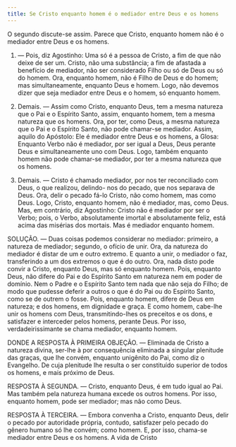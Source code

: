 ```yaml
---
title: Se Cristo enquanto homem é o mediador entre Deus e os homens
---
```


O segundo discute-se assim. Parece que Cristo, enquanto homem não é o mediador entre Deus e os homens.  

1. — Pois, diz Agostinho: Uma só é a pessoa de Cristo, a fim de que não deixe de ser um. Cristo, não uma substância; a fim de afastada a benefício de mediador, não ser considerado Filho ou só de Deus ou só do homem. Ora, enquanto homem, não é Filho de Deus e do homem; mas simultaneamente, enquanto Deus e homem. Logo, não devemos dizer que seja mediador entre Deus e o homem, só enquanto homem.  

2. Demais. — Assim como Cristo, enquanto Deus, tem a mesma natureza que o Pai e o Espírito Santo, assim, enquanto homem, tem a mesma natureza que os homens. Ora, por ter, como Deus, a mesma natureza que o Pai e o Espírito Santo, não pode chamar-se mediador. Assim, aquilo do Apóstolo: Ele é mediador entre Deus e os homens, a Glosa: Enquanto Verbo não é mediador, por ser igual a Deus, Deus perante Deus e simultaneamente uno com Deus. Logo, também enquanto homem não pode chamar-se mediador, por ter a mesma natureza que os homens.  

3. Demais. — Cristo é chamado mediador, por nos ter reconciliado com Deus, o que realizou, delindo- nos do pecado, que nos separava de Deus. Ora, delir o pecado fá-lo Cristo, não como homem, mas como Deus. Logo, Cristo, enquanto homem, não é mediador, mas, como Deus.  Mas, em contrário, diz Agostinho: Cristo não é mediador por ser o Verbo; pois, o Verbo, absolutamente imortal e absolutamente feliz, está acima das misérias dos mortais. Mas é mediador enquanto homem.  

SOLUÇÃO. — Duas coisas podemos considerar no mediador: primeiro, a natureza de mediador; segundo, o ofício de unir. Ora, da natureza do mediador é distar de um e outro extremo. E quanto a unir, o mediador o faz, transferindo a um dos extremos o que é do outro. Ora, nada disto pode convir a Cristo, enquanto Deus, mas só enquanto homem. Pois, enquanto Deus, não difere do Pai e do Espírito Santo em natureza nem em poder de domínio. Nem o Padre e o Espírito Santo tem nada que não seja do Filho; de modo que pudesse deferir a outros o que é do Pai ou do Espírito Santo, como se de outrem o fosse. Pois, enquanto homem, difere de Deus em natureza; e dos homens, em dignidade e graça. E como homem, cabe-lhe unir os homens com Deus, transmitindo-lhes os preceitos e os dons, e satisfazer e interceder pelos homens, perante Deus. Por isso, verdadeirissimante se chama mediador, enquanto homem.  

DONDE A RESPOSTA À PRIMEIRA OBJEÇÃO. — Eliminada de Cristo a natureza divina, ser-lhe à por consequência eliminada a singular plenitude das graças, que lhe convém, enquanto unigênito do Pai, como diz o Evangelho. De cuja plenitude lhe resulta o ser constituído superior de todos os homens, e mais próximo de Deus.  

RESPOSTA À SEGUNDA. — Cristo, enquanto Deus, é em tudo igual ao Pai. Mas também pela natureza humana excede os outros homens. Por isso, enquanto homem, pode ser mediador; mas não como Deus.  

RESPOSTA À TERCEIRA. — Embora convenha a Cristo, enquanto Deus, delir o pecado por autoridade própria, contudo, satisfazer pelo pecado do gênero humano só lhe convém; como homem. E, por isso, chama-se mediador entre Deus e os homens. A vida de Cristo